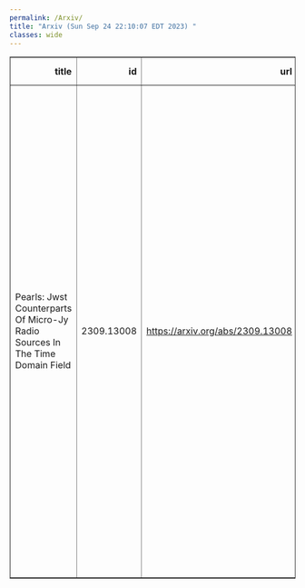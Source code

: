 ```yaml
---
permalink: /Arxiv/
title: "Arxiv (Sun Sep 24 22:10:07 EDT 2023) "
classes: wide
---
```

<table border="1" class="dataframe">
  <thead>
    <tr style="text-align: right;">
      <th>title</th>
      <th>id</th>
      <th>url</th>
      <th>authors</th>
      <th>Local Authors</th>
    </tr>
  </thead>
  <tbody>
    <tr>
      <td>Pearls: Jwst Counterparts Of Micro-Jy Radio Sources In The Time Domain   Field</td>
      <td>2309.13008</td>
      <td><a href="https://arxiv.org/abs/2309.13008" target="_blank">https://arxiv.org/abs/2309.13008</a></td>
      <td>S. P. Willner, H. B. Gim, M. Del Carmen Polletta, S. H. Cohen, C. N. A. Willmer, X. Zhao, J. C. J. D'Silva, R. A. Jansen, A. M. Koekemoer, J. Summers, R. A. Windhorst, D. Coe, C. J. Conselice, S. P. Driver, B. Frye, N. A. Grogin, M. A. Marshall, M. Nonino, R. Ortiz, N. Pirzkal, A. Robotham, M. J. Rutkowski, R. E. Ryan,, S. Tompkins, H. Yan, H. B. Hammel, S. N. Milam, N. J. Adams, J. F. Beacom, R. Bhatawdekar, C. Cheng, F. Civano, W. Cotton, M. Hyun, K. E. Nyland, W. M. Peters, A. Petric, H. J. A. Röttgering, T. Shimwell, M. S. Yun</td>
      <td>John Beacom, John F. Beacom</td>
    </tr>
  </tbody>
</table>